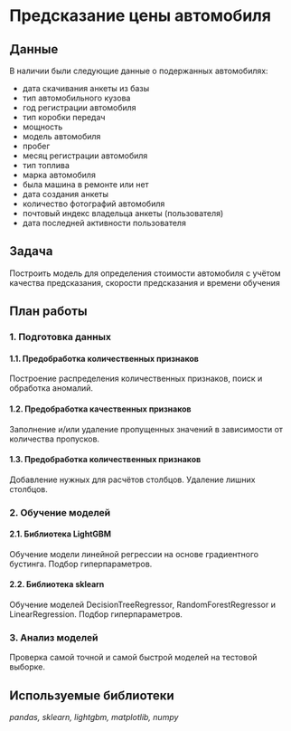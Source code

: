 # Предсказание цены автомобиля


## Данные
В наличии были следующие данные о подержанных автомобилях:
- дата скачивания анкеты из базы
- тип автомобильного кузова
- год регистрации автомобиля
- тип коробки передач
- мощность
- модель автомобиля
- пробег
- месяц регистрации автомобиля
- тип топлива
- марка автомобиля
- была машина в ремонте или нет
- дата создания анкеты
- количество фотографий автомобиля
- почтовый индекс владельца анкеты (пользователя)
- дата последней активности пользователя

## Задача
Построить модель для определения стоимости автомобиля с учётом качества предсказания, скорости предсказания и времени обучения

## План работы
### 1. Подготовка данных
#### 1.1. Предобработка количественных признаков
Построение распределения количественных признаков, поиск и обработка аномалий.
#### 1.2. Предобработка качественных признаков
Заполнение и/или удаление пропущенных значений в зависимости от количества пропусков.
#### 1.3. Предобработка количественных признаков
Добавление нужных для расчётов столбцов. Удаление лишних столбцов.
### 2. Обучение моделей
#### 2.1. Библиотека  LightGBM
Обучение модели линейной регрессии на основе градиентного бустинга. Подбор гиперпараметров.
#### 2.2. Библиотека sklearn
Обучение моделей DecisionTreeRegressor, RandomForestRegressor и LinearRegression. Подбор гиперпараметров.
### 3. Анализ моделей
Проверка самой точной и самой быстрой моделей на тестовой выборке.

## Используемые библиотеки
*pandas, sklearn, lightgbm, matplotlib, numpy*

